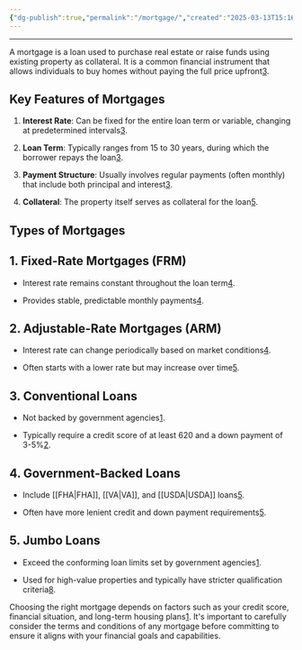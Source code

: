 ```yaml
---
{"dg-publish":true,"permalink":"/mortgage/","created":"2025-03-13T15:16:08.000-04:00","updated":"2025-03-13T15:16:34.000-04:00"}
---
```



---

A mortgage is a loan used to purchase real estate or raise funds using existing property as collateral. It is a common financial instrument that allows individuals to buy homes without paying the full price upfront[3](https://en.wikipedia.org/wiki/Mortgage).

## Key Features of Mortgages

1. **Interest Rate**: Can be fixed for the entire loan term or variable, changing at predetermined intervals[3](https://en.wikipedia.org/wiki/Mortgage).
    
2. **Loan Term**: Typically ranges from 15 to 30 years, during which the borrower repays the loan[3](https://en.wikipedia.org/wiki/Mortgage).
    
3. **Payment Structure**: Usually involves regular payments (often monthly) that include both principal and interest[3](https://en.wikipedia.org/wiki/Mortgage).
    
4. **Collateral**: The property itself serves as collateral for the loan[5](https://www.nerdwallet.com/article/mortgages/what-is-a-mortgage).
    

## Types of Mortgages

## 1. Fixed-Rate Mortgages (FRM)

- Interest rate remains constant throughout the loan term[4](https://myhome.freddiemac.com/blog/homebuying/understanding-common-types-of-mortgage-loans).
    
- Provides stable, predictable monthly payments[4](https://myhome.freddiemac.com/blog/homebuying/understanding-common-types-of-mortgage-loans).
    

## 2. Adjustable-Rate Mortgages (ARM)

- Interest rate can change periodically based on market conditions[4](https://myhome.freddiemac.com/blog/homebuying/understanding-common-types-of-mortgage-loans).
    
- Often starts with a lower rate but may increase over time[5](https://www.nerdwallet.com/article/mortgages/what-is-a-mortgage).
    

## 3. Conventional Loans

- Not backed by government agencies[1](https://www.bankrate.com/mortgages/types-of-mortgages/).
    
- Typically require a credit score of at least 620 and a down payment of 3-5%[2](https://www.rocketmortgage.com/learn/types-of-mortgages).
    

## 4. Government-Backed Loans

- Include [[FHA\|FHA]], [[VA\|VA]], and [[USDA\|USDA]] loans[5](https://www.nerdwallet.com/article/mortgages/what-is-a-mortgage).
    
- Often have more lenient credit and down payment requirements[5](https://www.nerdwallet.com/article/mortgages/what-is-a-mortgage).
    

## 5. Jumbo Loans

- Exceed the conforming loan limits set by government agencies[1](https://www.bankrate.com/mortgages/types-of-mortgages/).
    
- Used for high-value properties and typically have stricter qualification criteria[8](https://www.schwab.com/learn/story/types-of-mortgage-loans).
    

Choosing the right mortgage depends on factors such as your credit score, financial situation, and long-term housing plans[1](https://www.bankrate.com/mortgages/types-of-mortgages/). It's important to carefully consider the terms and conditions of any mortgage before committing to ensure it aligns with your financial goals and capabilities.